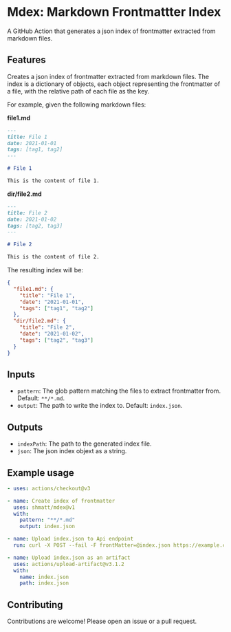 # Mdex: Markdown Frontmattter Index

A GitHub Action that generates a json index of frontmatter extracted from markdown files.

## Features

Creates a json index of frontmatter extracted from markdown files. The index is a dictionary of objects, each object representing the frontmatter of a file, with the relative path of each file as the key.

For example, given the following markdown files:

**file1.md**

```markdown
---
title: File 1
date: 2021-01-01
tags: [tag1, tag2]
---

# File 1

This is the content of file 1.
```

**dir/file2.md**

```markdown
---
title: File 2
date: 2021-01-02
tags: [tag2, tag3]
---

# File 2

This is the content of file 2.
```

The resulting index will be:

```json
{
  "file1.md": {
    "title": "File 1",
    "date": "2021-01-01",
    "tags": ["tag1", "tag2"]
  },
  "dir/file2.md": {
    "title": "File 2",
    "date": "2021-01-02",
    "tags": ["tag2", "tag3"]
  }
}
```

## Inputs

- `pattern`: The glob pattern matching the files to extract frontmatter from. Default: `**/*.md`.
- `output`: The path to write the index to. Default: `index.json`.

## Outputs

- `indexPath`: The path to the generated index file. 
- `json`: The json index objext as a string.

## Example usage

```yaml
- uses: actions/checkout@v3

- name: Create index of frontmatter
  uses: shmatt/mdex@v1
  with:
    pattern: "**/*.md"
    output: index.json

- name: Upload index.json to Api endpoint
  run: curl -X POST --fail -F frontMatter=@index.json https://example.com/api/frontmatter

- name: Upload index.json as an artifact
  uses: actions/upload-artifact@v3.1.2
  with:
    name: index.json
    path: index.json
```

## Contributing

Contributions are welcome! Please open an issue or a pull request.

